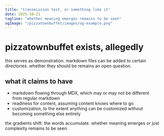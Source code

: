 ```yaml
---
title: "transmission test, or something like it"
date: 2025-10-21
tagline: "whether meaning emerges remains to be seen"
ogImage: "/pizzatownbuffet/images/og-example.png"
---
```


# pizzatownbuffet exists, allegedly

this serves as demonstration. markdown files can be added to certain directories. whether they should be remains an open question.

## what it claims to have

- markdown flowing through MDX, which may or may not be different from regular markdown
- readiness for content, assuming content knows where to go
- customization, to the extent anything can be customized without becoming something else entirely

the gradients shift. the words accumulate. whether meaning emerges or just complexity remains to be seen.
